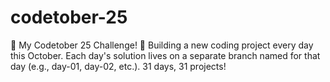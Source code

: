 # codetober-25
🎃 My Codetober 25 Challenge! 🚀 Building a new coding project every day this October. Each day's solution lives on a separate branch named for that day (e.g., day-01, day-02, etc.). 31 days, 31 projects!
